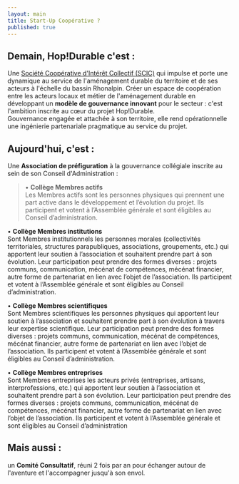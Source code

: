 ```yaml
---
layout: main
title: Start-Up Coopérative ?
published: true
---
```


## Demain, Hop!Durable c'est :

Une [Société Coopérative d'Intérêt Collectif (SCIC)](http://www.les-scic.coop/export/sites/default/fr/les-scic/_media/documents/docs-juridique/Fiche_prxsentation_Scic_CG_Scop_x2016x.pdf) qui impulse et porte une dynamique au service de l'aménagement durable du territoire et de ses acteurs à l'échelle du bassin Rhonalpin. Créer un espace de coopération entre les acteurs locaux et métier de l'aménagement durable en développant un **modèle de gouvernance innovant** pour le secteur : c'est l'ambition inscrite au cœur du projet Hop!Durable.  
Gouvernance engagée et attachée à son territoire, elle rend opérationnelle une ingénierie partenariale pragmatique au service du projet.


## Aujourd'hui, c'est :
Une **Association de préfiguration** à la gouvernance collégiale inscrite au sein de son Conseil d'Administration :

>• **Collège Membres actifs**  
Les Membres actifs sont les personnes physiques qui prennent une part active dans le développement et l’évolution du projet. Ils participent et votent à l’Assemblée générale et sont éligibles au Conseil d’administration.

• **Collège Membres institutions**  
Sont Membres institutionnels les personnes morales (collectivités territoriales, structures parapubliques, associations, groupements, etc.) qui apportent leur soutien à l’association et souhaitent prendre part à son évolution. Leur participation peut prendre des formes diverses : projets communs, communication, mécénat de compétences, mécénat financier, autre forme de partenariat en lien avec l’objet de l’association. Ils participent et votent à l’Assemblée générale et sont éligibles au Conseil d’administration.

• **Collège Membres scientifiques**  
Sont Membres scientifiques les personnes physiques qui apportent leur soutien à l’association et souhaitent prendre part à son évolution à travers leur expertise scientifique. Leur participation peut prendre des formes diverses : projets communs, communication, mécénat de compétences, mécénat financier, autre forme de partenariat en lien avec l’objet de l’association. Ils participent et votent à l’Assemblée générale et sont éligibles au Conseil d’administration.

• **Collège Membres entreprises**  
Sont Membres entreprises les acteurs privés (entreprises, artisans, interprofessions, etc.) qui apportent leur soutien à l’association et souhaitent prendre part à son évolution. Leur participation peut prendre des formes diverses : projets communs, communication, mécénat de compétences, mécénat financier, autre forme de partenariat en lien avec l’objet de l’association. Ils participent et votent à l’Assemblée générale et sont éligibles au Conseil d’administration


## Mais aussi :  
un **Comité Consultatif**, réuni 2 fois par an pour échanger autour de l'aventure et l'accompagner jusqu'à son envol.

